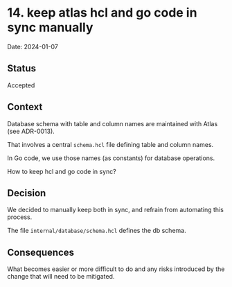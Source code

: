 # 14. keep atlas hcl and go code in sync manually

Date: 2024-01-07

## Status

Accepted

## Context

Database schema with table and column names are maintained with Atlas (see ADR-0013).

That involves a central `schema.hcl` file defining table and column names.

In Go code, we use those names (as constants) for database operations.

How to keep hcl and go code in sync?

## Decision

We decided to manually keep both in sync, and refrain from automating this process.

The file `internal/database/schema.hcl` defines the db schema.

## Consequences

What becomes easier or more difficult to do and any risks introduced by the change that will need to be mitigated.
